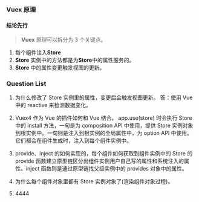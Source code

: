 ### Vuex 原理

#### 结论先行

> **Vuex** 原理可以拆分为 3 个关键点。

1. 每个组件注入**Store**
2. **Store** 实例中的方法都是为**Store**中的属性服务的。
3. **Store** 中的属性变更触发视图的更新。

### Question List

1. 为什么修改了 Store 实例里的属性，变更后会触发视图更新。
   答：使用 Vue 中的 reactive 来检测数据变化。
2. Vuex4 作为 Vue 的插件如何和 Vue 结合。
   app.use(store) 时会执行 Store 中的 install 方法，一句是为 composition API 中使用，提供 Store 实例对象到根实例中。一句则是注入到根实例的全局属性中，为 option API 中使用。它们都会在组件生成时，注入到每个组件实例中。

3. provide、inject 的如何实现的，每个组件如何获取到组件实例中的 Store 的
   provide 函数建立原型链区分出组件实例用户自己写的属性和系统注入的属性。inject 函数则是通过原型链找父级实例中的 provides 对象中的属性。
4. 为什么每个组件对象里都有 Store 实例对象了(渲染组件对象过程)。
5. 4444
